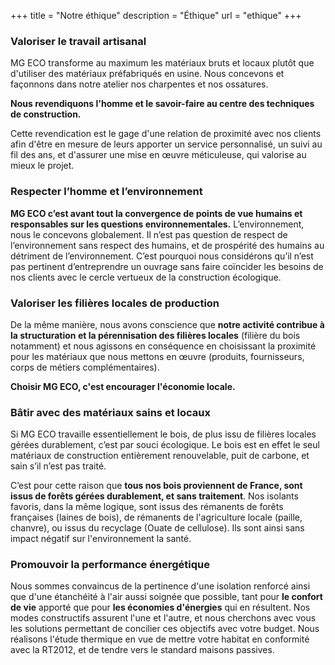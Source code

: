 +++
title = "Notre éthique"
description = "Éthique"
url = "ethique"
+++

### Valoriser le travail artisanal

MG ECO transforme au maximum les matériaux bruts et locaux plutôt que d'utiliser des matériaux préfabriqués en usine. Nous concevons et façonnons dans notre atelier nos charpentes et nos ossatures.

**Nous revendiquons l'homme et le savoir-faire au centre des techniques de construction.**

Cette revendication est le gage d'une relation de proximité avec nos clients afin d'être en mesure de leurs apporter un service personnalisé, un suivi au fil des ans, et d'assurer une mise en œuvre méticuleuse, qui valorise au mieux le projet.

### Respecter l’homme et l’environnement

**MG ECO c’est avant tout la convergence de points de vue humains et responsables sur les questions environnementales.** L’environnement, nous le concevons globalement. Il n’est pas question de respect de l’environnement sans respect des humains, et de prospérité des humains au détriment de l’environnement. C’est pourquoi nous considérons qu’il n’est pas pertinent d’entreprendre un ouvrage sans faire coïncider les besoins de nos clients avec le cercle vertueux de la construction écologique.

### Valoriser les filières locales de production

De la même manière, nous avons conscience que **notre activité contribue à la structuration et la pérennisation des filières locales** (filière du bois notamment) et nous agissons en conséquence en choisissant la proximité pour les matériaux que nous mettons en œuvre (produits, fournisseurs, corps de métiers complémentaires).

**Choisir MG ECO, c'est encourager l'économie locale.**

### Bâtir avec des matériaux sains et locaux

Si MG ECO travaille essentiellement le bois, de plus issu de filières locales gérées durablement, c’est par souci écologique. Le bois est en effet le seul matériaux de construction entièrement renouvelable, puit de carbone, et sain s’il n’est pas traité.

C’est pour cette raison que **tous nos bois proviennent de France, sont issus de forêts gérées durablement, et sans traitement**. Nos isolants favoris, dans la même logique, sont issus des rémanents de forêts françaises (laines de bois), de rémanents de l'agriculture locale (paille, chanvre), ou issus du recyclage (Ouate de cellulose).
Ils sont ainsi sans impact négatif sur l'environnement la santé.

### Promouvoir la performance énergétique

Nous sommes convaincus de la pertinence d'une isolation renforcé ainsi que d'une étanchéité à l'air aussi soignée que possible, tant pour **le confort de vie** apporté que pour **les économies d'énergies** qui en résultent. Nos modes constructifs assurent l'une et l'autre, et nous cherchons avec vous les solutions permettant de concilier ces objectifs avec votre budget. Nous réalisons l'étude thermique en vue de mettre votre habitat en conformité avec la RT2012, et de tendre vers le standard maisons passives.
